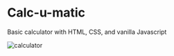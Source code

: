 # Calc-u-matic

Basic calculator with HTML, CSS, and vanilla Javascript 

![calculator](https://user-images.githubusercontent.com/84420876/229939942-b4921502-d986-4b34-9513-e99ca44e55c7.png)

